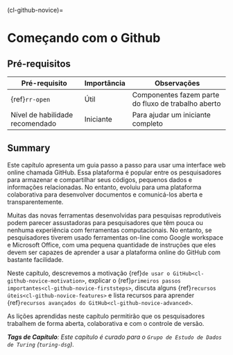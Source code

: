(cl-github-novice)=
# Começando com o Github

## Pré-requisitos

| Pré-requisito                   | Importância | Observações                                         |
| ------------------------------- | ----------- | --------------------------------------------------- |
| {ref}`rr-open`                  | Útil        | Componentes fazem parte do fluxo de trabalho aberto |
| Nível de habilidade recomendado | Iniciante   | Para ajudar um iniciante completo                   |

## Summary

Este capítulo apresenta um guia passo a passo para usar uma interface web online chamada GitHub. Essa plataforma é popular entre os pesquisadores para armazenar e compartilhar seus códigos, pequenos dados e informações relacionadas. No entanto, evoluiu para uma plataforma colaborativa para desenvolver documentos e comunicá-los aberta e transparentemente.

Muitas das novas ferramentas desenvolvidas para pesquisas reprodutíveis podem parecer assustadoras para pesquisadores que têm pouca ou nenhuma experiência com ferramentas computacionais. No entanto, se pesquisadores tiverem usado ferramentas on-line como Google workspace e Microsoft Office, com uma pequena quantidade de instruções que eles devem ser capazes de aprender a usar a plataforma online do GitHub com bastante facilidade.

Neste capítulo, descrevemos a motivação {ref}`de usar o GitHub<cl-github-novice-motivation>`, explicar o {ref}`primeiros passos importantes<cl-github-novice-firststeps>`, discuta alguns {ref}`recursos úteis<cl-github-novice-features>` e lista recursos para aprender {ref}`recursos avançados do GitHub<cl-github-novice-advanced>`.

As lições aprendidas neste capítulo permitirão que os pesquisadores trabalhem de forma aberta, colaborativa e com o controle de versão.

***Tags de Capítulo**: Este capítulo é curado para o `Grupo de Estudo de Dados de Turing` (`turing-dsg`).*
